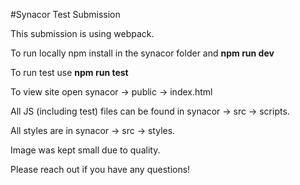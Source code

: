#Synacor Test Submission

This submission is using webpack.

To run locally npm install in the synacor folder and **npm run dev**

To run test use **npm run test**

To view site open synacor -> public -> index.html

All JS (including test) files can be found in synacor -> src -> scripts.

All styles are in synacor -> src -> styles.

Image was kept small due to quality.

Please reach out if you have any questions!
